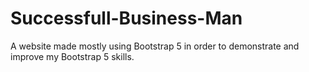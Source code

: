 # Successfull-Business-Man
A website made mostly using Bootstrap 5 in order to demonstrate and improve my Bootstrap 5 skills. 
